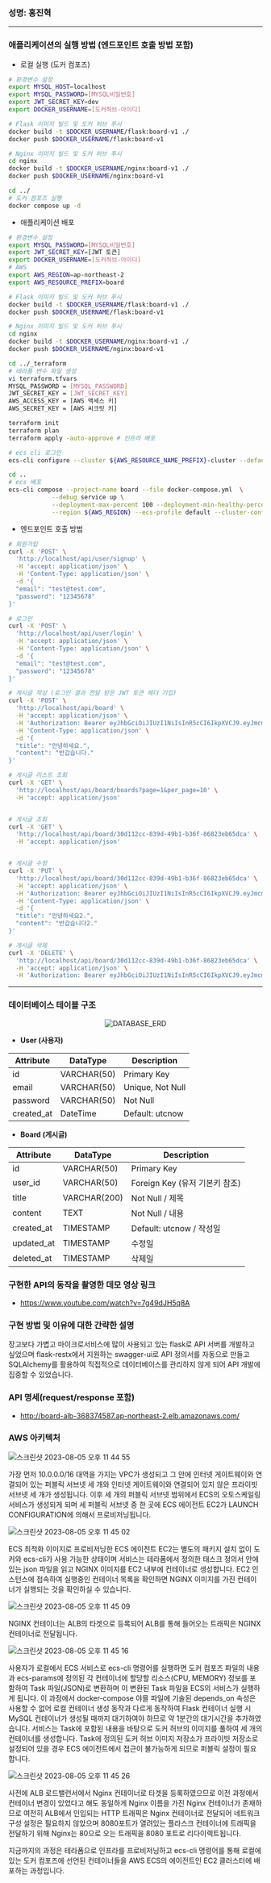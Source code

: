 ### 성명: 홍진혁

---

### 애플리케이션의 실행 방법 (엔드포인트 호출 방법 포함)

- 로컬 실행 (도커 컴포즈)

```bash
# 환경변수 설정
export MYSQL_HOST=localhost
export MYSQL_PASSWORD=[MYSQL비밀번호]
export JWT_SECRET_KEY=dev
export DOCKER_USERNAME=[도커허브-아이디]

# Flask 이미지 빌드 및 도커 허브 푸시
docker build -t $DOCKER_USERNAME/flask:board-v1 ./
docker push $DOCKER_USERNAME/flask:board-v1

# Nginx 이미지 빌드 및 도커 허브 푸시
cd nginx
docker build -t $DOCKER_USERNAME/nginx:board-v1 ./
docker push $DOCKER_USERNAME/nginx:board-v1

cd ../
# 도커 컴포즈 실행
docker compose up -d
```

- 애플리케이션 배포

```bash
# 환경변수 설정
export MYSQL_PASSWORD=[MYSQL비밀번호]
export JWT_SECRET_KEY=[JWT 토큰]
export DOCKER_USERNAME=[도커허브-아이디]
# AWS
export AWS_REGION=ap-northeast-2
export AWS_RESOURCE_PREFIX=board

# Flask 이미지 빌드 및 도커 허브 푸시
docker build -t $DOCKER_USERNAME/flask:board-v1 ./
docker push $DOCKER_USERNAME/flask:board-v1

# Nginx 이미지 빌드 및 도커 허브 푸시
cd nginx
docker build -t $DOCKER_USERNAME/nginx:board-v1 ./
docker push $DOCKER_USERNAME/nginx:board-v1

cd ../_terraform
# 테라폼 변수 파일 생성
vi terraform.tfvars
MYSQL_PASSWORD = [MYSQL_PASSWORD]
JWT_SECRET_KEY = [JWT_SECRET_KEY]
AWS_ACCESS_KEY = [AWS 액세스 키]
AWS_SECRET_KEY = [AWS 씨크릿 키]

terraform init
terraform plan
terraform apply -auto-approve # 인프라 배포

# ecs cli 로그인
ecs-cli configure --cluster ${AWS_RESOURCE_NAME_PREFIX}-cluster --default-launch-type EC2 --config-name ${AWS_RESOURCE_NAME_PREFIX}-cluster --region ${AWS_REGION}

cd ..
# ecs 배포
ecs-cli compose --project-name board --file docker-compose.yml  \
            --debug service up \
            --deployment-max-percent 100 --deployment-min-healthy-percent 0 \
            --region ${AWS_REGION} --ecs-profile default --cluster-config ${AWS_RESOURCE_NAME_PREFIX}-cluster
```

- 엔드포인트 호출 방법

```bash
# 회원가입
curl -X 'POST' \
  'http://localhost/api/user/signup' \
  -H 'accept: application/json' \
  -H 'Content-Type: application/json' \
  -d '{
  "email": "test@test.com",
  "password": "12345678"
}'

# 로그인
curl -X 'POST' \
  'http://localhost/api/user/login' \
  -H 'accept: application/json' \
  -H 'Content-Type: application/json' \
  -d '{
  "email": "test@test.com",
  "password": "12345678"
}'

# 게시글 작성 (로그인 결과 전달 받은 JWT 토큰 헤더 기입)
curl -X 'POST' \
  'http://localhost/api/board' \
  -H 'accept: application/json' \
  -H 'Authorization: Bearer eyJhbGciOiJIUzI1NiIsInR5cCI6IkpXVCJ9.eyJmcmVzaCI6ZmFsc2UsImlhdCI6MTY5MTI0MzIxNywianRpIjoiMDBlZTg0YTYtNTRkYi00MWQ4LTliYTYtYzljMDE0OWFkOThhIiwidHlwZSI6ImFjY2VzcyIsInN1YiI6ImNlMWRjNGM2LWExNGMtNDI1OC1iOWZmLTIzMGNhMWVkNmYyNyIsIm5iZiI6MTY5MTI0MzIxNywiZXhwIjoxNjkxMjQ0MTE3fQ.ClnAxca6x0vvGUGxvA8f9cS5a3qKqsz3ARNwF9u2br4' \
  -H 'Content-Type: application/json' \
  -d '{
  "title": "안녕하세요.",
  "content": "반갑습니다."
}'

# 게시글 리스트 조회
curl -X 'GET' \
  'http://localhost/api/board/boards?page=1&per_page=10' \
  -H 'accept: application/json'


# 게시글 조회
curl -X 'GET' \
  'http://localhost/api/board/30d112cc-839d-49b1-b36f-86823eb65dca' \
  -H 'accept: application/json'


# 게시글 수정
curl -X 'PUT' \
  'http://localhost/api/board/30d112cc-839d-49b1-b36f-86823eb65dca' \
  -H 'accept: application/json' \
  -H 'Authorization: Bearer eyJhbGciOiJIUzI1NiIsInR5cCI6IkpXVCJ9.eyJmcmVzaCI6ZmFsc2UsImlhdCI6MTY5MTI0MzIxNywianRpIjoiMDBlZTg0YTYtNTRkYi00MWQ4LTliYTYtYzljMDE0OWFkOThhIiwidHlwZSI6ImFjY2VzcyIsInN1YiI6ImNlMWRjNGM2LWExNGMtNDI1OC1iOWZmLTIzMGNhMWVkNmYyNyIsIm5iZiI6MTY5MTI0MzIxNywiZXhwIjoxNjkxMjQ0MTE3fQ.ClnAxca6x0vvGUGxvA8f9cS5a3qKqsz3ARNwF9u2br4' \
  -H 'Content-Type: application/json' \
  -d '{
  "title": "안녕하세요2.",
  "content": "반갑습니다2."
}'

# 게시글 삭제
curl -X 'DELETE' \
  'http://localhost/api/board/30d112cc-839d-49b1-b36f-86823eb65dca' \
  -H 'accept: application/json' \
  -H 'Authorization: Bearer eyJhbGciOiJIUzI1NiIsInR5cCI6IkpXVCJ9.eyJmcmVzaCI6ZmFsc2UsImlhdCI6MTY5MTI0MzIxNywianRpIjoiMDBlZTg0YTYtNTRkYi00MWQ4LTliYTYtYzljMDE0OWFkOThhIiwidHlwZSI6ImFjY2VzcyIsInN1YiI6ImNlMWRjNGM2LWExNGMtNDI1OC1iOWZmLTIzMGNhMWVkNmYyNyIsIm5iZiI6MTY5MTI0MzIxNywiZXhwIjoxNjkxMjQ0MTE3fQ.ClnAxca6x0vvGUGxvA8f9cS5a3qKqsz3ARNwF9u2br4'
```

---

### 데이터베이스 테이블 구조

<div align="center">

![DATABASE_ERD](https://github.com/ghdwlsgur/terraform/assets/77400522/ec183871-3472-4ceb-8cc5-8ec7d7ebf1eb)

</div>

- **User (사용자)**

<div align="center">

| Attribute  | DataType    | Description      |
| ---------- | ----------- | ---------------- |
| id         | VARCHAR(50) | Primary Key      |
| email      | VARCHAR(50) | Unique, Not Null |
| password   | VARCHAR(50) | Not Null         |
| created_at | DateTime    | Default: utcnow  |

</div>

- **Board (게시글)**

<div align="center">

| Attribute  | DataType     | Description                    |
| ---------- | ------------ | ------------------------------ |
| id         | VARCHAR(50)  | Primary Key                    |
| user_id    | VARCHAR(50)  | Foreign Key (유저 기본키 참조) |
| title      | VARCHAR(200) | Not Null / 제목                |
| content    | TEXT         | Not Null / 내용                |
| created_at | TIMESTAMP    | Default: utcnow / 작성일       |
| updated_at | TIMESTAMP    | 수정일                         |
| deleted_at | TIMESTAMP    | 삭제일                         |

</div>

### 구현한 API의 동작을 촬영한 데모 영상 링크

- https://www.youtube.com/watch?v=7g49dJH5q8A

### 구현 방법 및 이유에 대한 간략한 설명

장고보다 가볍고 마이크로서비스에 많이 사용되고 있는 flask로 API 서버를 개발하고 싶었으며 flask-restx에서 지원하는 swagger-ui로 API 정의서를 자동으로 만들고 SQLAlchemy를 활용하여 직접적으로 데이터베이스를 관리하지 않게 되어 API 개발에 집중할 수 있었습니다.

### API 명세(request/response 포함)

- http://board-alb-368374587.ap-northeast-2.elb.amazonaws.com/

### AWS 아키텍처

![스크린샷 2023-08-05 오후 11 44 55](https://github.com/ghdwlsgur/ecs-infra/assets/77400522/fa551c2c-5361-424c-a274-ef93ae355135)

가장 먼저 10.0.0.0/16 대역을 가지는 VPC가 생성되고 그 안에 인터넷 게이트웨이와 연결되어 있는 퍼블릭 서브넷 세 개와 인터넷 게이트웨이와 연결되어 있지 않은 프라이빗 서브넷 세 개가 생성됩니다. 이후 세 개의 퍼블릭 서브넷 범위에서 ECS의 오토스케일링 서비스가 생성되게 되며 세 퍼블릭 서브넷 중 한 곳에 ECS 에이전트 EC2가 LAUNCH CONFIGURATION에 의해서 프로비저닝됩니다.

![스크린샷 2023-08-05 오후 11 45 02](https://github.com/ghdwlsgur/ecs-infra/assets/77400522/7eea9e97-d4c7-4949-9b15-4ee6ea02db60)

ECS 최적화 이미지로 프로비저닝한 ECS 에이전트 EC2는 별도의 패키지 설치 없이 도커와 ecs-cli가 사용 가능한 상태이며 서비스는 테라폼에서 정의한 태스크 정의서 안에 있는 json 파일을 읽고 NGINX 이미지를 EC2 내부에 컨테이너로 생성합니다. EC2 인스턴스에 접속하여 실행중인 컨테이너 목록을 확인하면 NGINX 이미지를 가진 컨테이너가 실행되는 것을 확인하실 수 있습니다.

![스크린샷 2023-08-05 오후 11 45 09](https://github.com/ghdwlsgur/ecs-infra/assets/77400522/25288c9b-14db-4f96-8780-2600ea85934b)

NGINX 컨테이너는 ALB의 타겟으로 등록되어 ALB를 통해 들어오는 트래픽은 NGINX 컨테이너로 전달됩니다.

![스크린샷 2023-08-05 오후 11 45 16](https://github.com/ghdwlsgur/ecs-infra/assets/77400522/985b3221-02b3-41e7-be0d-156dc543d30c)

사용자가 로컬에서 ECS 서비스로 ecs-cli 명령어를 실행하면 도커 컴포즈 파일의 내용과 ecs-params에 정의된 각 컨테이너에 할당할 리소스(CPU, MEMORY) 정보를 포함하여 Task 파일(JSON)로 변환하며 이 변환된 Task 파일을 ECS의 서비스가 실행하게 됩니다. 이 과정에서 docker-compose 야믈 파일에 기술된 depends_on 속성은 사용할 수 없어 로컬 컨테이너 생성 동작과 다르게 동작하여 Flask 컨테이너 실행 시 MySQL 컨테이너가 생성될 때까지 대기하여야 하므로 약 1분간의 대기시간을 추가하였습니다. 서비스는 Task에 포함된 내용을 바탕으로 도커 허브의 이미지를 풀하여 세 개의 컨테이너를 생성합니다. Task에 정의된 도커 허브 이미지 저장소가 프라이빗 저장소로 설정되어 있을 경우 ECS 에이전트에서 접근이 불가능하게 되므로 퍼블릭 설정이 필요합니다.

![스크린샷 2023-08-05 오후 11 45 26](https://github.com/ghdwlsgur/ecs-infra/assets/77400522/489ffc82-0db8-40d4-81e2-a7fcfaaca4f8)

사전에 ALB 로드밸런서에서 Nginx 컨테이너로 타겟을 등록하였으므로 이전 과정에서 컨테이너 변경이 있었다고 해도 동일하게 Nginx 이름을 가진 Nginx 컨테이너가 존재하므로 여전히 ALB에서 인입되는 HTTP 트래픽은 Nginx 컨테이너로 전달되어 네트워크 구성 설정은 필요하지 않았으며 8080포트가 열려있는 플라스크 컨테이너에 트래픽을 전달하기 위해 Nginx는 80으로 오는 트래픽을 8080 포트로 리다이렉트됩니다.

지금까지의 과정은 테라폼으로 인프라를 프로비저닝하고 ecs-cli 명령어를 통해 로컬에 있는 도커 컴포즈에 선언된 컨테이너들을 AWS ECS의 에이전트인 EC2 클러스터에 배포하는 과정입니다.
